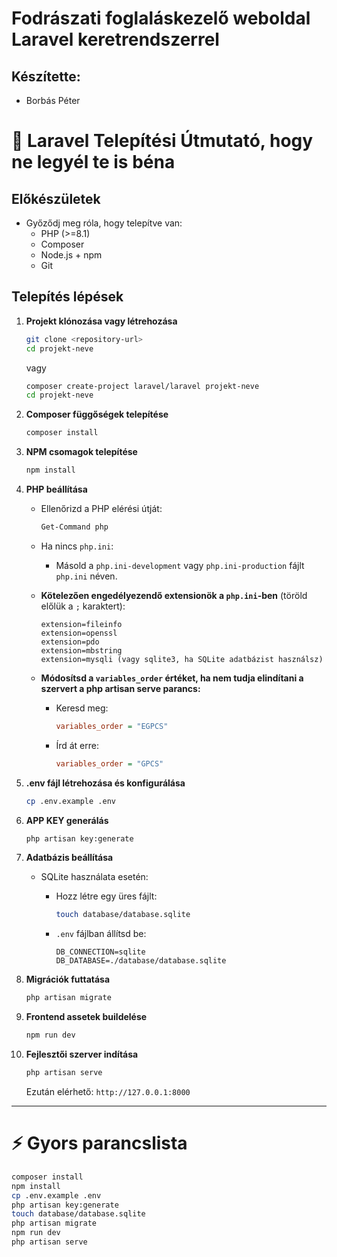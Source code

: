 # Fodrászati foglaláskezelő weboldal Laravel keretrendszerrel

## Készítette:
- Borbás Péter


# 🚀 Laravel Telepítési Útmutató, hogy ne legyél te is béna

## Előkészületek

- Győződj meg róla, hogy telepítve van:
  - PHP (>=8.1)
  - Composer
  - Node.js + npm
  - Git

## Telepítés lépések

1. **Projekt klónozása vagy létrehozása**

   ```bash
   git clone <repository-url>
   cd projekt-neve
   ```

   vagy

   ```bash
   composer create-project laravel/laravel projekt-neve
   cd projekt-neve
   ```

2. **Composer függőségek telepítése**

   ```bash
   composer install
   ```

3. **NPM csomagok telepítése**

   ```bash
   npm install
   ```

4. **PHP beállítása**
   - Ellenőrizd a PHP elérési útját:

     ```bash
     Get-Command php
     ```

   - Ha nincs `php.ini`:
     - Másold a `php.ini-development` vagy `php.ini-production` fájlt `php.ini` néven.
   - **Kötelezően engedélyezendő extensionök a `php.ini`-ben** (töröld előlük a `;` karaktert):

     ```
     extension=fileinfo
     extension=openssl
     extension=pdo
     extension=mbstring
     extension=mysqli (vagy sqlite3, ha SQLite adatbázist használsz)
     ```

   - **Módosítsd a `variables_order` értéket, ha nem tudja elindítani a szervert a php artisan serve parancs:**
     - Keresd meg:

       ```ini
       variables_order = "EGPCS"
       ```

     - Írd át erre:

       ```ini
       variables_order = "GPCS"
       ```

5. **.env fájl létrehozása és konfigurálása**

   ```bash
   cp .env.example .env
   ```

6. **APP KEY generálás**

   ```bash
   php artisan key:generate
   ```

7. **Adatbázis beállítása**
   - SQLite használata esetén:
     - Hozz létre egy üres fájlt:

       ```bash
       touch database/database.sqlite
       ```

     - `.env` fájlban állítsd be:

       ```env
       DB_CONNECTION=sqlite
       DB_DATABASE=./database/database.sqlite
       ```

8. **Migrációk futtatása**

   ```bash
   php artisan migrate
   ```

9. **Frontend assetek buildelése**

   ```bash
   npm run dev
   ```

10. **Fejlesztői szerver indítása**

    ```bash
    php artisan serve
    ```

    Ezután elérhető: `http://127.0.0.1:8000`

---

# ⚡ Gyors parancslista 

```bash
composer install
npm install
cp .env.example .env
php artisan key:generate
touch database/database.sqlite
php artisan migrate
npm run dev
php artisan serve
```


